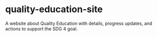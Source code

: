 # quality-education-site
A website about Quality Education with details, progress updates, and actions to support the SDG 4 goal.
